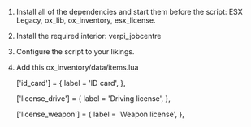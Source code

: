 1. Install all of the dependencies and start them before the script: ESX Legacy, ox_lib, ox_inventory, esx_license.

2. Install the required interior: verpi_jobcentre

3. Configure the script to your likings.

4. Add this ox_inventory/data/items.lua

    ['id_card'] = {
		label = 'ID card',
	},

	['license_drive'] = {
		label = 'Driving license',
	},

	['license_weapon'] = {
		label = 'Weapon license',
	},